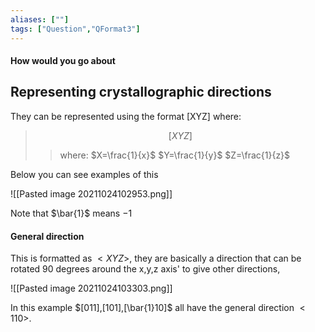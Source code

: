 ```yaml
---
aliases: [""]
tags: ["Question","QFormat3"]
---
```


#### How would you go about
## Representing crystallographic directions
They can be represented using the format [XYZ] where:

> $$ [XYZ] $$ 
>> where:
>> $X=\frac{1}{x}$ 
>> $Y=\frac{1}{y}$
>> $Z=\frac{1}{z}$

Below you can see examples of this 

![[Pasted image 20211024102953.png]]

Note that $\bar{1}$ means $-1$

#### General direction
This is formatted as $<XYZ>$, they are basically a direction that can be rotated 90 degrees around the x,y,z axis' to give other directions, 

![[Pasted image 20211024103303.png]]

In this example $[011],[101],[\bar{1}10]$ all have the general direction $<110>$.